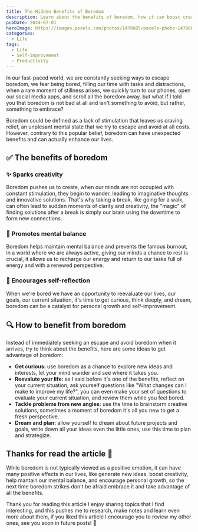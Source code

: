 ```yaml
---
title: The Hidden Benefits of Boredom
description: Learn about the benefits of boredom, how it can boost creativity, mental balance, and self-reflection. Discover some practical tips to turn boredom into opportunities for personal growth and well-being.
pubDate: 2024-07-01
heroImage: https://images.pexels.com/photos/1478685/pexels-photo-1478685.jpeg?auto=compress&cs=tinysrgb&w=1260&h=750&dpr=1
categories:
  - Life
tags:
  - Life
  - Self-improvement
  - Productivity
---
```

In our fast-paced world, we are constantly seeking ways to escape boredom, we fear being bored, filling our time with tasks and distractions, when a rare moment of stillness arises, we quickly turn to our phones, open our social media apps, and scroll all the boredom away, but what if I told you that boredom is not bad at all and isn't something to avoid, but rather, something to embrace?

Boredom could be defined as a lack of stimulation that leaves us craving relief, an unplesant mental state that we try to escape and avoid at all costs. However, contrary to this popular belief, boredom can have unexpected benefits and can actually enhance our lives.

##  ✅ The benefits of boredom

### ✨ Sparks creativity

Boredom pushes us to create, when our minds are not occupied with constant stimulation, they begin to wander, leading to imaginative thoughts and innovative solutions. That's why taking a break, like going for a walk, can often lead to sudden moments of clarity and creativity, the "magic" of finding solutions after a break is simply our brain using the downtime to form new connections.

### 💖 Promotes mental balance
Boredom helps maintain mental balance and prevents the famous burnout, in a world where we are always active, giving our minds a chance to rest is crucial, it allows us to recharge our energy and return to our tasks full of energy and with a renewed perspective.

### 🧠 Encourages self-reflection
When we're bored we have an opportunity to reevaluate our lives, our goals, our current situation, it's time to get curious, think deeply, and dream, boredom can be a catalyst for personal growth and self-improvement.

## 🔍 How to benefit from boredom
Instead of immediately seeking an escape and avoid boredom when it arrives, try to think about the benefits, here are some ideas to get advantage of boredom:

- **Get curious:** use boredom as a chance to explore new ideas and interests, let your mind wander and see where it takes you.
- **Reevalute your life:** as I said before it's one of the benefits, reflect on your current situation, ask yourself questions like "What changes can I make to improve my life?", you can even make your set of questions to evaluate your current situation, and review them while you feel bored.
- **Tackle problems from new angles:** use the time to brainstorm creative solutions, sometimes a moment of boredom it's all you new to get a fresh perspective. 
- **Dream and plan:** allow yourself to dream about future projects and goals, write down all your ideas even the little ones, use this time to plan and strategize.

## Thanks for read the article 🫶

While boredom is not typically viewed as a positive emotion, it can have many positive effects in our lives, like generate new ideas, boost creativity, help mantain our mental balance, and encourage personal growth, so the next time boredom strikes don't be afraid embrace it and take advantage of all the benefits.

Thank you for reading this article I enjoy sharing topics that I find interesting, and this pushes me to research, make notes and learn even more about them, if you liked this article I encourage you to review my other ones, see you soon in future posts! 👋



